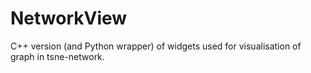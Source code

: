 # NetworkView

C++ version (and Python wrapper) of widgets used for visualisation of graph in tsne-network.